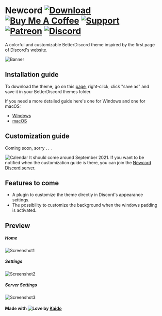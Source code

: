 # Newcord [![Download][download-badge]][download-link] [![Buy Me A Coffee][coffee-badge]][coffee-link] [![Support][support-badge]][discord-link] [![Patreon][patreon-badge]][patreon-link] [![Discord][discord-badge]][discord-link]

[download-badge]: https://kaiidoo.github.io/Newcord/icons/github/download.svg
[coffee-badge]: https://kaiidoo.github.io/Newcord/icons/github/coffee.svg
[support-badge]: https://kaiidoo.github.io/Newcord/icons/github/support.svg
[patreon-badge]: https://kaiidoo.github.io/Newcord/icons/github/patreon.svg
[discord-badge]: https://kaiidoo.github.io/Newcord/icons/github/discord.svg
[download-link]: https://kaiidoo.github.io/Newcord/src/newcord.theme.css
[coffee-link]: https://www.buymeacoffee.com/kaiidoo
[patreon-link]: https://patreon.com/kaiidoo
[discord-link]: https://discord.gg/eBxJd7xv9u

A colorful and customizable BetterDiscord theme inspired by the first page of Discord's website.

![Banner](https://imgur.com/i3S1GGI.png)

## Installation guide

To download the theme, go on this [page][download-link], right-click, click "save as" and save it in your BetterDiscord themes folder.

If you need a more detailed guide here's one for Windows and one for macOS:

-   [Windows](https://kaiidoo.github.io/Newcord/guides/windows.md)
-   [macOS](https://kaiidoo.github.io/Newcord/guides/macOS.md)

## Customization guide

Coming soon, sorry . . .

![Calendar](https://kaiidoo.github.io/Newcord/icons/github/calendar.svg) It should come around September 2021. If you want to be notified when the customization guide is there, you can join the [Newcord Discord server][discord-link].

## Features to come

-   A plugin to customize the theme directly in Discord's appearance settings.
-   The possibility to customize the background when the windows padding is activated.

## Preview

##### Home

![Screenshot1](https://imgur.com/oV98fvb.png)

##### Settings

![Screenshot2](https://imgur.com/7VXDMbQ.png)

##### Server Settings

![Screenshot3](https://imgur.com/MZD1Sj5.png)

#### **Made with ![Love](https://kaiidoo.github.io/Newcord/icons/github/heart.svg) by [Kaido](https://github.com/kaiidoo)**
